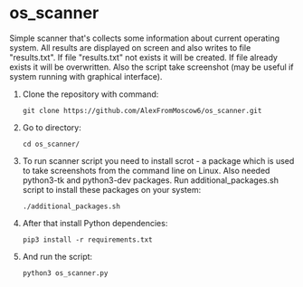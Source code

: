 # os_scanner
Simple scanner that's collects some information about current operating system.
All results are displayed on screen and also writes to file "results.txt". If file "results.txt" not exists it will be created. If file already exists it will be overwritten.
Also the script take screenshot (may be useful if system running with graphical interface).

1. Clone the repository with command:
   ```shell
   git clone https://github.com/AlexFromMoscow6/os_scanner.git
   ```
2. Go to directory:
   ```shell
   cd os_scanner/
   ```
3. To run scanner script you need to install scrot - a package which is used to take screenshots from the command line on Linux. Also needed python3-tk and python3-dev packages. Run additional_packages.sh script to install these packages on your system:
   ```shell
   ./additional_packages.sh
   ```
4. After that install Python dependencies:
   ```shell
   pip3 install -r requirements.txt
   ```
5. And run the script:
   ```shell
   python3 os_scanner.py
   ```
